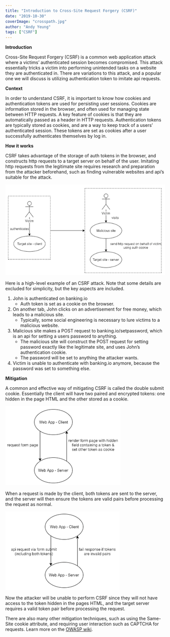 ```yaml
---
title: "Introduction to Cross-Site Request Forgery (CSRF)"
date: "2019-10-30"
coverImage: "crosspath.jpg"
author: "Andy Yeung"
tags: ["CSRF"]
---
```


**Introduction**

Cross-Site Request Forgery (CSRF) is a common web application attack where a victims’ authenticated session becomes compromised. This attack essentially tricks a victim into performing unintended tasks on a website they are authenticated in. There are variations to this attack, and a popular one we will discuss is utilizing authentication token to imitate api requests.

**Context**

In order to understand CSRF, it is important to know how cookies and authentication tokens are used for persisting user sessions. Cookies are information stored in the browser, and often used for managing state between HTTP requests. A key feature of cookies is that they are automatically passed as a header in HTTP requests. Authentication tokens are typically stored as cookies, and are a way to keep track of a users’ authenticated session. These tokens are set as cookies after a user successfully authenticates themselves by log in.

**How it works**

CSRF takes advantage of the storage of auth tokens in the browser, and constructs http requests to a target server on behalf of the user. Imitating http requests from the legitimate site requires research and preparation from the attacker beforehand, such as finding vulnerable websites and api’s suitable for the attack.

![](image2.png)

Here is a high-level example of an CSRF attack. Note that some details are excluded for simplicity, but the key aspects are included.

1. John is authenticated on banking.io
    - Auth token is set as a cookie on the browser.
2. On another tab, John clicks on an advertisement for free money, which leads to a malicious site.
    - Typically, some social engineering is necessary to lure victims to a malicious website.
3. Malicious site makes a POST request to banking.io/setpassword, which is an api for setting a users password to anything.
    - The malicious site will construct the POST request for setting password exactly like the legitimate site, and uses John’s authentication cookie.
    - The password will be set to anything the attacker wants.
4. Victim is unable to authenticate with banking.io anymore, because the password was set to something else.

**Mitigation**

A common and effective way of mitigating CSRF is called the double submit cookie. Essentially the client will have two paired and encrypted tokens: one hidden in the page HTML and the other stored as a cookie.

![](image1.png)

When a request is made by the client, both tokens are sent to the server, and the server will then ensure the tokens are valid pairs before processing the request as normal. 

![](image3.png)

Now the attacker will be unable to perform CSRF since they will not have access to the token hidden in the pages HTML, and the target server requires a valid token pair before processing the request.

There are also many other mitigation techniques, such as using the Same-Site cookie attribute, and requiring user interaction such as CAPTCHA for requests. Learn more on the [OWASP wiki](https://www.owasp.org/index.php/Cross-Site_Request_Forgery_(CSRF)).

